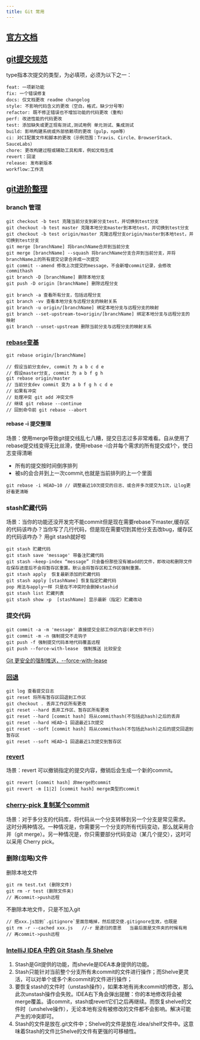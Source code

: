 ```yaml
---
title: Git 常用
---
```


## [官方文档](https://git-scm.com/book/zh/v2/%E8%B5%B7%E6%AD%A5-%E5%85%B3%E4%BA%8E%E7%89%88%E6%9C%AC%E6%8E%A7%E5%88%B6)

## [git提交规范](https://juejin.cn/post/6934292467160514567#heading-14)

type指本次提交的类型，为必填项，必须为以下之一：

```code
feat: 一项新功能  
fix: 一个错误修复  
docs: 仅文档更改 readme changelog  
style: 不影响代码含义的更改（空白，格式，缺少分号等）  
refactor: 既不修正错误也不增加功能的代码更改（重构）  
perf: 改进性能的代码更改  
test: 添加缺失或更正现有测试,测试用例 单元测试、集成测试  
build: 影响构建系统或外部依赖项的更改（gulp，npm等）  
ci: 对CI配置文件和脚本的更改（示例范围：Travis、Circle、BrowserStack、SauceLabs）  
chore: 更改构建过程或辅助工具和库，例如文档生成  
revert：回滚  
release: 发布新版本  
workflow:工作流  
```

## [git进阶整理](https://juejin.cn/post/7133045617877581831)

### branch 管理

```shell
git checkout -b test 克隆当前分支到新分支test，并切换到test分支
git checkout -b test master 克隆本地分支master到本地test，并切换到test分支
git checkout -b test origin/master 克隆远程分支origin/master到本地test，并切换到test分支
git merge [branchName] 将branchName合并到当前分支
git merge [branchName] --squash 将branchName分支合并到当前分支，并将branchName上的所有提交记录合并成一次提交
git commit --amend 修改上次提交的message，不会新增commit记录，会修改commithash
git branch -D [branchName] 删除本地分支
git push -D origin [branchName] 删除远程分支

git branch -a 查看所有分支，包括远程分支
git branch -vv 查看本地分支与远程分支的映射关系
git branch -u origin/[branchName] 绑定本地分支与远程分支的映射
git branch --set-upstream-to=origin/[branchName] 绑定本地分支与远程分支的映射
git branch --unset-upstream 删除当前分支与远程分支的映射关系
```

### [rebase变基](https://blog.csdn.net/the_power/article/details/104651772/)

```shell
git rebase origin/[branchName]

// 假设当前分支dev, commit 为 a b c d e
// 假设master分支, commit 为 a b f g h
git rebase origin/master
// 当前分支dev commit 变为 a b f g h c d e
// 如果有冲突
// 处理冲突 git add 冲突文件
// 继续 git rebase --continue
// 回到命令前 git rebase --abort
```

#### rebase -i 提交整理

场景：使用merge导致git提交线乱七八糟，提交日志过多非常难看。自从使用了rebase提交线变得无比丝滑，使用rebase -i合并每个需求的所有提交成1个，使日志变得清晰

- 所有的提交按时间倒序排列
- 被s的会合并到上一次commit,也就是当前排列的上一个里面

```shell
git rebase -i HEAD~10 // 调整最近10次提交的日志、或合并多次提交为1次，让log更好看更清晰
```

### stash贮藏代码

场景：当你的功能还没开发完不能commit但是现在需要rebase下master,缓存区的代码该咋办？当你写了几行代码，但是现在需要切到其他分支去改bug，缓存区的代码该咋办？ 用git stash就好啦

```shell
git stash 贮藏代码
git stash save 'message' 带备注贮藏代码
git stash –keep-index “message” 只会备份那些没有被add的文件，即改动和删除文件在保存进度后不会将暂存区重置。默认会将暂存区和工作区强制重置。
git stash apply  恢复最新添加的贮藏代码
git stash apply [stashName] 恢复指定贮藏代码
pop 用法与apply一样 只是在不冲突时会删掉stashid
git stash list 贮藏列表
git stash show -p  [stashName] 显示最新（指定）贮藏改动
```

### 提交代码

```shell
git commit -a -m 'message' 直接提交全部工作区内容(新文件不行)
git commit -m -n 强制提交不走钩子
git push -f 强制提交代码本地代码覆盖远程
git push --force-with-lease  强制推送 比较安全
```

[Git 更安全的强制推送，--force-with-lease](https://blog.csdn.net/WPwalter/article/details/80371264)

### [回退](https://blog.konghy.cn/2018/04/28/git-reset/)

```shell
git log 查看提交日志
git reset 将所有暂存区回退到工作区
git checkout . 丢弃工作区所有更改
git reset --hard 丢弃工作区、暂存区所有更改
git reset --hard [commit hash] 将从commithash(不包括此hash)之后的丢弃
git reset --hard HEAD~1 回退最近1次提交
git reset --soft [commit hash] 将从commithash(不包括此hash)之后的提交回退到暂存区
git reset --soft HEAD~1 回退最近1次提交到暂存区
```

### [revert](https://blog.csdn.net/liuxiao723846/article/details/122691779)

场景：revert 可以撤销指定的提交内容，撤销后会生成一个新的commit。

```shell
git revert [commit hash] 非merge的commit
git revert -m [1|2] [commit hash] merge类型的commit
```

### [cherry-pick 复制某个commit](https://www.ruanyifeng.com/blog/2020/04/git-cherry-pick.html)

场景：对于多分支的代码库，将代码从一个分支转移到另一个分支是常见需求。
这时分两种情况。一种情况是，你需要另一个分支的所有代码变动，那么就采用合并（git merge）。另一种情况是，你只需要部分代码变动（某几个提交），这时可以采用 Cherry pick。

### 删除(忽略)文件

删除本地文件

```shell
git rm test.txt (删除文件)
git rm -r test (删除文件夹)
// 再commit->push远程
```

不删除本地文件，只是不加入git

```shell
// 把xxx.js加到`.gitignore`里面忽略掉，然后提交使.gitignore生效，也既是
git rm -r --cached xxx.js　　//-r 是递归的意思   当最后面是文件夹的时候有用
// 再commit->push远程
```

### [IntelliJ IDEA 中的 Git Stash 与 Shelve](https://blog.csdn.net/weixin_43274002/article/details/124079432)

1. Stash是Git提供的功能，而shevle是IDEA本身提供的功能。
2. Stash只能针对当前整个分支所有未commit的文件进行操作；而Shelve更灵活，可以对单个或多个未commit的文件进行操作；
3. 要恢复stash的文件时（unstash操作），如果本地有尚未commit的修改，那么此次unstash操作会失败。IDEA右下角会弹出提醒：你的本地修改将会被merge覆盖。请commit，stash或revert它们之后再继续。而恢复shelve的文件时（unshelve操作），无论本地有没有被修改的文件都不会影响。解决可能产生的冲突即可。
4. Stash的文件是放在.git文件中；Shelve的文件是放在.idea/shelf文件中。这意味着Stash的文件比Shelve的文件有更强的可移植性。
